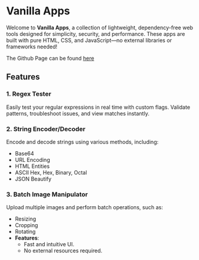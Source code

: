 # Vanilla Apps

Welcome to **Vanilla Apps**, a collection of lightweight, dependency-free web tools designed for simplicity, security, and performance. These apps are built with pure HTML, CSS, and JavaScript—no external libraries or frameworks needed!

The Github Page can be found [here](https://sd3v.github.io/vanilla-apps/)

## Features

### 1. Regex Tester
Easily test your regular expressions in real time with custom flags. Validate patterns, troubleshoot issues, and view matches instantly.

### 2. String Encoder/Decoder
Encode and decode strings using various methods, including:
- Base64
- URL Encoding
- HTML Entities
- ASCII Hex, Hex, Binary, Octal
- JSON Beautify


### 3. Batch Image Manipulator
Upload multiple images and perform batch operations, such as:
- Resizing
- Cropping
- Rotating
- **Features**:
  - Fast and intuitive UI.
  - No external resources required.
